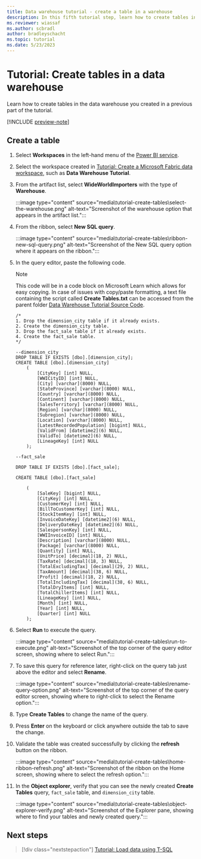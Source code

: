 ```yaml
---
title: Data warehouse tutorial - create a table in a warehouse
description: In this fifth tutorial step, learn how to create tables in the data warehouse you created in a previous part of the tutorial.
ms.reviewer: wiassaf
ms.author: scbradl
author: bradleyschacht
ms.topic: tutorial
ms.date: 5/23/2023
---
```


# Tutorial: Create tables in a data warehouse

Learn how to create tables in the data warehouse you created in a previous part of the tutorial.

[!INCLUDE [preview-note](../includes/preview-note.md)]

## Create a table

1. Select **Workspaces** in the left-hand menu of the [Power BI service](https://powerbi.com/).

1. Select the workspace created in [Tutorial: Create a Microsoft Fabric data workspace](tutorial-create-workspace.md), such as **Data Warehouse Tutorial**.  

1. From the artifact list, select **WideWorldImporters** with the type of **Warehouse**.

   :::image type="content" source="media\tutorial-create-tables\select-the-warehouse.png" alt-text="Screenshot of the warehouse option that appears in the artifact list.":::

1. From the ribbon, select **New SQL query**.

   :::image type="content" source="media\tutorial-create-tables\ribbon-new-sql-query.png" alt-text="Screenshot of the New SQL query option where it appears on the ribbon.":::

1. In the query editor, paste the following code.

   > [!NOTE]
   > This code will be in a code block on Microsoft Learn which allows for easy copying. In case of issues with copy/paste formatting, a text file containing the script called **Create Tables.txt** can be accessed from the parent folder [Data Warehouse Tutorial Source Code](../placeholder.md).

   ```
   /*
   1. Drop the dimension_city table if it already exists.
   2. Create the dimension_city table.
   3. Drop the fact_sale table if it already exists.
   4. Create the fact_sale table.
   */

   --dimension_city
   DROP TABLE IF EXISTS [dbo].[dimension_city];
   CREATE TABLE [dbo].[dimension_city]
       (
           [CityKey] [int] NULL,
           [WWICityID] [int] NULL,
           [City] [varchar](8000) NULL,
           [StateProvince] [varchar](8000) NULL,
           [Country] [varchar](8000) NULL,
           [Continent] [varchar](8000) NULL,
           [SalesTerritory] [varchar](8000) NULL,
           [Region] [varchar](8000) NULL,
           [Subregion] [varchar](8000) NULL,
           [Location] [varchar](8000) NULL,
           [LatestRecordedPopulation] [bigint] NULL,
           [ValidFrom] [datetime2](6) NULL,
           [ValidTo] [datetime2](6) NULL,
           [LineageKey] [int] NULL
       );

   --fact_sale

   DROP TABLE IF EXISTS [dbo].[fact_sale];

   CREATE TABLE [dbo].[fact_sale]

       (
           [SaleKey] [bigint] NULL,
           [CityKey] [int] NULL,
           [CustomerKey] [int] NULL,
           [BillToCustomerKey] [int] NULL,
           [StockItemKey] [int] NULL,
           [InvoiceDateKey] [datetime2](6) NULL,
           [DeliveryDateKey] [datetime2](6) NULL,
           [SalespersonKey] [int] NULL,
           [WWIInvoiceID] [int] NULL,
           [Description] [varchar](8000) NULL,
           [Package] [varchar](8000) NULL,
           [Quantity] [int] NULL,
           [UnitPrice] [decimal](18, 2) NULL,
           [TaxRate] [decimal](18, 3) NULL,
           [TotalExcludingTax] [decimal](29, 2) NULL,
           [TaxAmount] [decimal](38, 6) NULL,
           [Profit] [decimal](18, 2) NULL,
           [TotalIncludingTax] [decimal](38, 6) NULL,
           [TotalDryItems] [int] NULL,
           [TotalChillerItems] [int] NULL,
           [LineageKey] [int] NULL,
           [Month] [int] NULL,
           [Year] [int] NULL,
           [Quarter] [int] NULL
       );
   ```

1. Select **Run** to execute the query.

   :::image type="content" source="media\tutorial-create-tables\run-to-execute.png" alt-text="Screenshot of the top corner of the query editor screen, showing where to select Run.":::

1. To save this query for reference later, right-click on the query tab just above the editor and select **Rename**.

   :::image type="content" source="media\tutorial-create-tables\rename-query-option.png" alt-text="Screenshot of the top corner of the query editor screen, showing where to right-click to select the Rename option.":::

1. Type **Create Tables** to change the name of the query.

1. Press **Enter** on the keyboard or click anywhere outside the tab to save the change.

1. Validate the table was created successfully by clicking the **refresh** button on the ribbon.

   :::image type="content" source="media\tutorial-create-tables\home-ribbon-refresh.png" alt-text="Screenshot of the ribbon on the Home screen, showing where to select the refresh option.":::

1. In the **Object explorer**, verify that you can see the newly created **Create Tables** query, `fact_sale` table, and `dimension_city` table.

   :::image type="content" source="media\tutorial-create-tables\object-explorer-verify.png" alt-text="Screenshot of the Explorer pane, showing where to find your tables and newly created query.":::

## Next steps

> [!div class="nextstepaction"]
> [Tutorial: Load data using T-SQL](tutorial-load-data.md)
